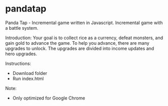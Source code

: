 # pandatap
Panda Tap - Incremental game written in Javascript.
Incremental game with a battle system.

Introduction:
Your goal is to collect rice as a currency, defeat monsters, and gain gold to advance the game. To help you advance, there are many upgrades to unlock. The upgrades are divided into income updates and hero upgrades.


Instructions:
- Download folder
- Run index.html

Note:
- Only optimized for Google Chrome

